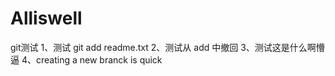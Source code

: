 # Alliswell
git测试
1、测试 git add readme.txt
2、测试从 add 中撤回
3、测试这是什么啊懵逼
4、creating a new branck is quick

